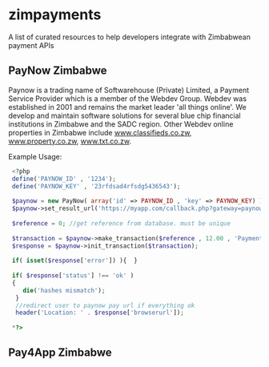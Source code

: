 # zimpayments
A list of curated resources to help developers integrate with Zimbabwean payment APIs

PayNow Zimbabwe
-------

Paynow is a trading name of Softwarehouse (Private) Limited, a Payment Service Provider which is a member of the Webdev Group. Webdev was established in 2001 and remains the market leader 'all things online'. We develop and maintain software solutions for several blue chip financial institutions in Zimbabwe and the SADC region. Other Webdev online properties in Zimbabwe include www.classifieds.co.zw, www.property.co.zw, www.txt.co.zw. 

Example Usage:

```php
 <?php
 define('PAYNOW_ID' , '1234');
 define('PAYNOW_KEY' , '23rfdsad4rfsdg5436543');
 
 $paynow = new PayNow( array('id' => PAYNOW_ID , 'key' => PAYNOW_KEY) );
 $paynow->set_result_url('https://myapp.com/callback.php?gateway=paynow');
 
 $reference = 0; //get reference from database. must be unique 
 
 $transaction = $paynow->make_transaction($reference , 12.00 , 'Payment for something' , 'http://myapp.com/thank-you-for-paying')
 $response = $paynow->init_transaction($transaction);
 
 if( isset($response['error']) ){  }
 
 if( $response['status'] !== 'ok' )
 {
 	die('hashes mismatch'); 	
  }
  //redirect user to paynow pay url if everything ok
  header('Location: ' . $response['browserurl']); 
 
 *?>

```

Pay4App Zimbabwe
------------




